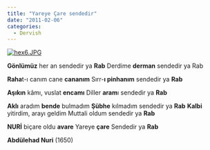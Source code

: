 ```yaml
---
title: "Yareye Çare sendedir"
date: "2011-02-06"
categories: 
  - Dervish
---
```


[![hex6.JPG](/uploads/2011/02/hex6-2.JPG)](/uploads/2011/02/hex6-2.jpg "hex6.JPG")

**Gönlümüz** her an sendedir ya **Rab** Derdime **derman** sendedir ya Rab

**Raha**t-ı canım cane **cananım** Sırr-**ı pinhanım** sendedir ya **Rab**

**Aşıkın** kâmı, vuslat **encamı** Diller **aram**ı sendedir ya **Rab**

**Aklı** aradım **bende** bulmadım **Şübhe** kılmadım sendedir ya **Rab** **Kalbi** yitirdim, arayı geldim Muttali oldum sendedir ya **Rab**

**NURİ** biçare oldu **avare** Yareye **çare** Sendedir ya **Rab**

**Abdülehad Nuri** (1650)
